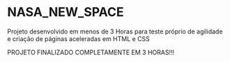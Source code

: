 # NASA_NEW_SPACE
Projeto desenvolvido em menos de 3 Horas para teste próprio de agilidade e criação de páginas aceleradas em HTML e CSS

PROJETO FINALIZADO COMPLETAMENTE EM 3 HORAS!!!
